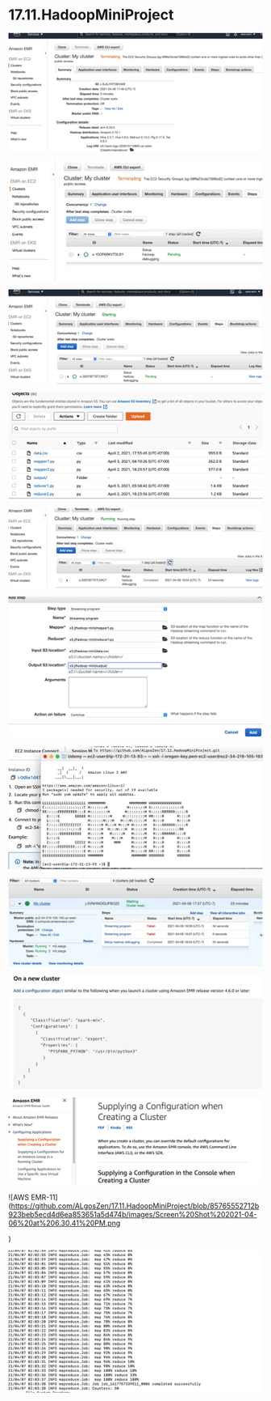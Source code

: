 # 17.11.HadoopMiniProject

![AWS EMR](https://github.com/ALgosZen/17.11.HadoopMiniProject/blob/85765552712b923beb5ecd4d6ea853651a5d474b/images/Screen%20Shot%202021-04-06%20at%205.54.43%20PM.png
)

![AWS EMR-2](https://github.com/ALgosZen/17.11.HadoopMiniProject/blob/85765552712b923beb5ecd4d6ea853651a5d474b/images/Screen%20Shot%202021-04-06%20at%205.54.56%20PM.png
)

![AWS EMR -3](https://github.com/ALgosZen/17.11.HadoopMiniProject/blob/85765552712b923beb5ecd4d6ea853651a5d474b/images/Screen%20Shot%202021-04-06%20at%206.00.57%20PM.png
)

![AWS EMR - 4](https://github.com/ALgosZen/17.11.HadoopMiniProject/blob/85765552712b923beb5ecd4d6ea853651a5d474b/images/Screen%20Shot%202021-04-06%20at%206.02.23%20PM.png
)

![AWS EMR - 5](https://github.com/ALgosZen/17.11.HadoopMiniProject/blob/85765552712b923beb5ecd4d6ea853651a5d474b/images/Screen%20Shot%202021-04-06%20at%206.09.19%20PM.png
)

![AWS EMR -6](https://github.com/ALgosZen/17.11.HadoopMiniProject/blob/85765552712b923beb5ecd4d6ea853651a5d474b/images/Screen%20Shot%202021-04-06%20at%206.10.07%20PM.png
)

![AWS EMR-7](https://github.com/ALgosZen/17.11.HadoopMiniProject/blob/85765552712b923beb5ecd4d6ea853651a5d474b/images/Screen%20Shot%202021-04-06%20at%206.17.06%20PM.png
)

![AWS EMR-8](https://github.com/ALgosZen/17.11.HadoopMiniProject/blob/85765552712b923beb5ecd4d6ea853651a5d474b/images/Screen%20Shot%202021-04-06%20at%206.21.45%20PM.png
)

![AWS EMR-9](https://github.com/ALgosZen/17.11.HadoopMiniProject/blob/85765552712b923beb5ecd4d6ea853651a5d474b/images/Screen%20Shot%202021-04-06%20at%206.26.53%20PM.png
)

![AWS EMR-10](https://github.com/ALgosZen/17.11.HadoopMiniProject/blob/85765552712b923beb5ecd4d6ea853651a5d474b/images/Screen%20Shot%202021-04-06%20at%206.27.23%20PM.png
)

![AWS EMR-11](https://github.com/ALgosZen/17.11.HadoopMiniProject/blob/85765552712b923beb5ecd4d6ea853651a5d474b/images/Screen%20Shot%202021-04-06%20at%206.30.41%20PM.png

)

![AWS EMR-12](https://github.com/ALgosZen/17.11.HadoopMiniProject/blob/85765552712b923beb5ecd4d6ea853651a5d474b/images/Screen%20Shot%202021-04-06%20at%207.07.29%20PM.png
)

